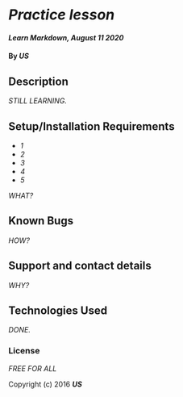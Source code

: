 # _Practice lesson_

#### _Learn Markdown, August 11 2020_

#### By _**US**_

## Description

_STILL LEARNING._

## Setup/Installation Requirements

* _1_
* _2_
* _3_
* _4_
* _5_

_WHAT?_

## Known Bugs

_HOW?_

## Support and contact details

_WHY?_

## Technologies Used

_DONE._

### License

*FREE FOR ALL*

Copyright (c) 2016 **_US_**